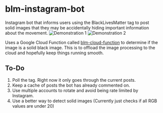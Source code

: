 # blm-instagram-bot
 Instagram bot that informs users using the BlackLivesMatter tag to post solid images that they may be accidentally hiding important information about the movement.
![Demonstration 1](https://i.imgur.com/cbW2vEY.png)
![Demonstration 2](https://i.imgur.com/nsYbHJl.png)

Uses a Google Cloud Function called [blm-cloud-function](https://github.com/char/blm-cloud-function) to determine if the image is a solid black image. This is to offload the image processing to the cloud and hopefully keep things running smooth.

## To-Do
1. Poll the tag. Right now it only goes through the current posts.
2. Keep a cache of posts the bot has already commented on.
3. Use multiple accounts to rotate and avoid being rate limited by Instagram.
4. Use a better way to detect solid images (Currently just checks if all RGB values are under 20)
